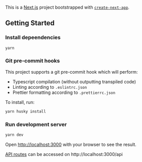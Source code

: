 This is a [Next.js](https://nextjs.org/) project bootstrapped with [`create-next-app`](https://github.com/vercel/next.js/tree/canary/packages/create-next-app).

## Getting Started

### Install depeendencies

```bash
yarn
```

### Git pre-commit hooks

This project supports a git pre-commit hook which will perform:

- Typescript compilation (without outputting transpiled code)
- Linting according to `.eslintrc.json`
- Prettier formatting according to `.prettierrc.json`

To install, run:

```bash
yarn husky install
```

### Run development server

```bash
yarn dev
```

Open [http://localhost:3000](http://localhost:3000) with your browser to see the result.

[API routes](https://nextjs.org/docs/api-routes/introduction) can be accessed on http://localhost:3000/api

